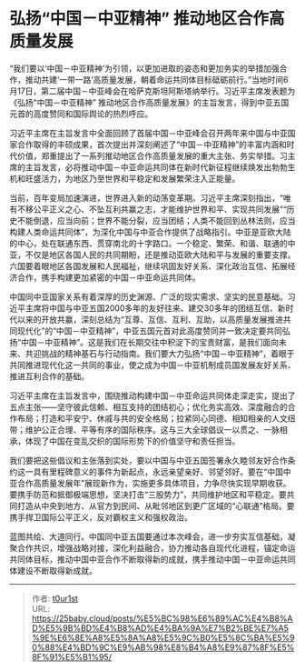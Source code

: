 # 弘扬“中国－中亚精神” 推动地区合作高质量发展


“我们要以‘中国－中亚精神’为引领，以更加进取的姿态和更加务实的举措加强合作，推动共建‘一带一路’高质量发展，朝着命运共同体目标砥砺前行。”当地时间6月17日，第二届中国－中亚峰会在哈萨克斯坦阿斯塔纳举行。习近平主席发表题为《弘扬“中国－中亚精神” 推动地区合作高质量发展》的主旨发言，得到中亚五国元首的高度赞同和国际舆论的热烈呼应。

习近平主席在主旨发言中全面回顾了首届中国－中亚峰会召开两年来中国与中亚国家合作取得的丰硕成果，首次提出并深刻阐述了“中国－中亚精神”的丰富内涵和时代价值，郑重提出了一系列推动地区合作高质量发展的重大主张、务实举措。习主席的主旨发言，必将推动中国－中亚命运共同体在新时代新征程继续焕发出勃勃生机和旺盛活力，为地区乃至世界和平稳定和发展繁荣注入正能量。

当前，百年变局加速演进，世界进入新的动荡变革期。习近平主席深刻指出，“唯有不移公平正义之心、不坠互利共赢之志，才能维护世界和平、实现共同发展”“历史不能倒退，应当向前；世界不能分裂，应当团结；人类不能回到丛林法则，应当构建人类命运共同体”，为深化中国与中亚合作提供了战略指引。中亚是亚欧大陆的中心，处在联通东西、贯穿南北的十字路口。一个稳定、繁荣、和谐、联通的中亚，不仅是地区各国人民的共同期盼，还是推动亚欧大陆和平与发展的重要支撑。六国要着眼地区各国发展和人民福祉，继续巩固友好关系、深化政治互信、拓展经济合作，携手构建更加紧密的中国－中亚命运共同体。

中国同中亚国家关系有着深厚的历史渊源、广泛的现实需求、坚实的民意基础。习近平主席将中国与中亚五国2000多年的友好往来、建交30多年的团结互信、新时代以来的开放共赢，深刻总结为“互尊、互信、互利、互助，以高质量发展推进共同现代化”的“中国－中亚精神”，中亚五国元首对此高度赞同并一致决定要共同弘扬“中国－中亚精神”。这是我们在长期交往中积淀下的宝贵财富，是我们面向未来、共迎挑战的精神基石与行动指南。我们要大力弘扬“中国－中亚精神”，着眼于共同推进现代化这一共同的事业，使之成为中国－中亚机制成员国发展友好关系、推进互利合作的基础。

习近平主席在主旨发言中，围绕推动构建中国－中亚命运共同体走深走实，提出了五点主张——坚守彼此信赖、相互支持的团结初心；优化务实高效、深度融合的合作布局；打造和平安宁、休戚与共的安全格局；拉紧同心同德、相知相亲的人文纽带；维护公正合理、平等有序的国际秩序。这与三大全球倡议一以贯之、一脉相承，体现了中国在变乱交织的国际形势下的价值坚守和责任担当。

我们要把这些倡议和主张落到实处，要以中国与中亚五国签署永久睦邻友好合作条约这一具有里程碑意义的事件为新起点，永远亲望亲好、邻望邻好。要在“中国中亚合作高质量发展年”展现新作为，实施更多具体项目，力争尽快实现早期收获。要携手防范和抵御极端思想，坚决打击“三股势力”，共同维护地区和平稳定。要共同打造从中央到地方、从官方到民间、从毗邻地区到更广区域的“心联通”格局。要携手捍卫国际公平正义，反对霸权主义和强权政治。

蓝图共绘、大道同行。中国同中亚五国要通过本次峰会，进一步夯实互信基础，凝聚合作共识，增强战略对接，深化利益融合，协力推动各自现代化进程，锚定命运共同体目标，推动中国中亚合作不断取得新的成就，携手推动中国－中亚命运共同体建设不断取得新成就。

---

> 作者: [t0ur1st](https://github.com/tyd2000)  
> URL: https://25baby.cloud/posts/%E5%BC%98%E6%89%AC%E4%B8%AD%E5%9B%BD%E4%B8%AD%E4%BA%9A%E7%B2%BE%E7%A5%9E%E6%8E%A8%E5%8A%A8%E5%9C%B0%E5%8C%BA%E5%90%88%E4%BD%9C%E9%AB%98%E8%B4%A8%E9%87%8F%E5%8F%91%E5%B1%95/  

